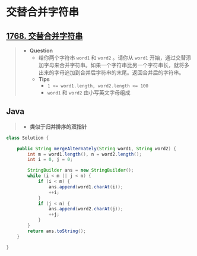 # 交替合并字符串

## [1768. 交替合并字符串](https://leetcode.cn/problems/merge-strings-alternately/)

> - **Question**
>   - 给你两个字符串 `word1` 和 `word2` 。请你从 `word1` 开始，通过交替添加字母来合并字符串。如果一个字符串比另一个字符串长，就将多出来的字母追加到合并后字符串的末尾。返回合并后的字符串。
>   - **Tips**
>     - `1 <= word1.length, word2.length <= 100`
>     - `word1` 和 `word2` 由小写英文字母组成

## Java

> - **类似于归并排序的双指针**

```java
class Solution {

    public String mergeAlternately(String word1, String word2) {
        int m = word1.length(), n = word2.length();
        int i = 0, j = 0;

        StringBuilder ans = new StringBuilder();
        while (i < m || j < n) {
            if (i < m) {
                ans.append(word1.charAt(i));
                ++i;
            }
            if (j < n) {
                ans.append(word2.charAt(j));
                ++j;
            }
        }
        return ans.toString();
    }

}
```
